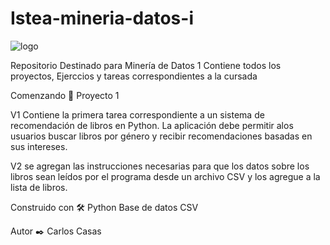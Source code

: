 # Istea-mineria-datos-i

![logo](https://github.com/user-attachments/assets/a7f37f32-cd66-48da-9026-027f1b4bac60)

Repositorio Destinado para Minería de Datos 1
Contiene todos los proyectos, Ejerccios y tareas correspondientes a la cursada 

Comenzando 🚀
Proyecto 1

V1
Contiene la primera tarea correspondiente a un sistema de recomendación de libros en Python. 
La aplicación debe permitir alos usuarios buscar libros por género y recibir recomendaciones 
basadas en sus intereses.

V2
se agregan las instrucciones necesarias para que los datos sobre los libros sean leídos por el
programa desde un archivo CSV y los agregue a la lista de libros.

Construido con 🛠️
Python
Base de datos CSV

Autor ✒️
Carlos Casas
